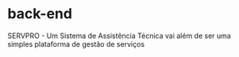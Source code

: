 # back-end
SERVPRO - Um Sistema de Assistência Técnica vai além de ser uma simples plataforma de gestão de serviços
